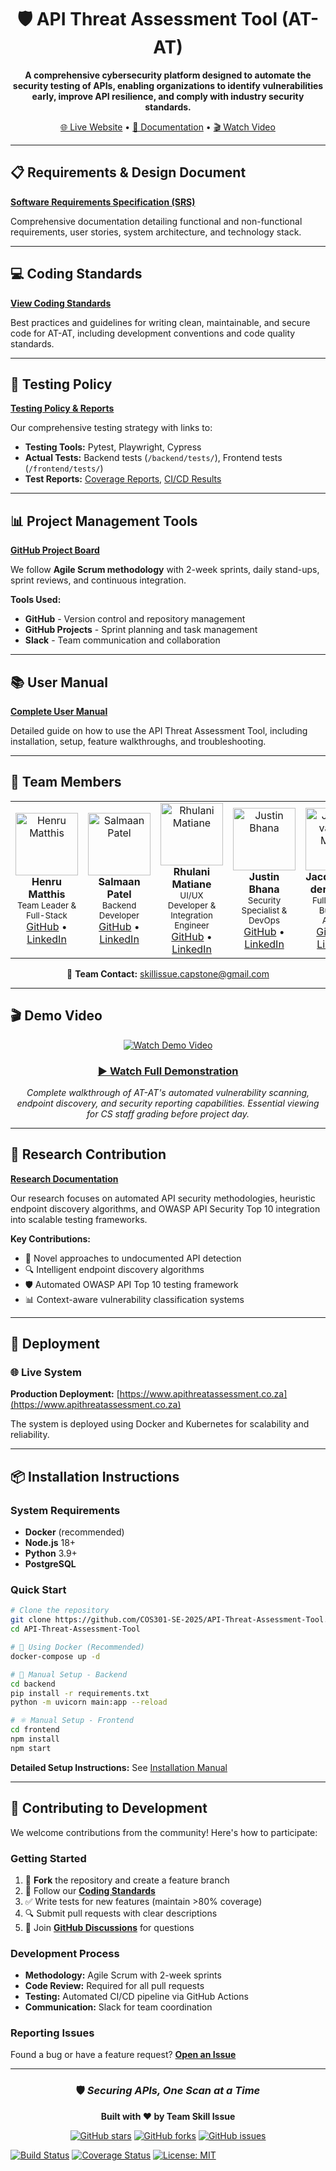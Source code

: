 <div align="center">

# 🛡️ API Threat Assessment Tool (AT-AT)

**A comprehensive cybersecurity platform designed to automate the security testing of APIs, enabling organizations to identify vulnerabilities early, improve API resilience, and comply with industry security standards.**

[🌐 Live Website](https://www.apithreatassessment.co.za) • [📖 Documentation](https://documentation.at-atdocs.pages.dev/) • [🎬 Watch Video](https://youtu.be/U67WkEOBb90)

</div>

---

## 📋 Requirements & Design Document

**[Software Requirements Specification (SRS)](https://documentation.at-atdocs.pages.dev/)**

Comprehensive documentation detailing functional and non-functional requirements, user stories, system architecture, and technology stack.

---

## 💻 Coding Standards

**[View Coding Standards](https://documentation.at-atdocs.pages.dev/reference/coding-standards)**

Best practices and guidelines for writing clean, maintainable, and secure code for AT-AT, including development conventions and code quality standards.

---

## 🧪 Testing Policy

**[Testing Policy & Reports](https://documentation.at-atdocs.pages.dev/reference/testing-policy)**

Our comprehensive testing strategy with links to:
- **Testing Tools:** Pytest, Playwright, Cypress
- **Actual Tests:** Backend tests (`/backend/tests/`), Frontend tests (`/frontend/tests/`)
- **Test Reports:** [Coverage Reports](https://coveralls.io/github/COS301-SE-2025/API-Threat-Assessment-Tool), [CI/CD Results](https://github.com/COS301-SE-2025/API-Threat-Assessment-Tool/actions)

---

## 📊 Project Management Tools

**[GitHub Project Board](https://github.com/COS301-SE-2025/API-Threat-Assessment-Tool/projects)**

We follow **Agile Scrum methodology** with 2-week sprints, daily stand-ups, sprint reviews, and continuous integration.

**Tools Used:**
- **GitHub** - Version control and repository management
- **GitHub Projects** - Sprint planning and task management
- **Slack** - Team communication and collaboration

---

## 📚 User Manual

**[Complete User Manual](https://drive.google.com/file/d/1nnZuWLJ3689Pkl85kBw2pqISen5tsMIl/view?usp=sharing)**

Detailed guide on how to use the API Threat Assessment Tool, including installation, setup, feature walkthroughs, and troubleshooting.

---

## 👥 Team Members

<table>
<tr>
<td align="center" width="20%">
<img src="https://github.com/HenruMatthis.png" width="100px;" alt="Henru Matthis"/><br />
<b>Henru Matthis</b><br />
<sub>Team Leader & Full-Stack</sub><br />
<a href="https://github.com/HenruMatthis">GitHub</a> • <a href="https://www.linkedin.com/in/henru-matthis">LinkedIn</a>
</td>
<td align="center" width="20%">
<img src="https://github.com/SalmaanPatel777.png" width="100px;" alt="Salmaan Patel"/><br />
<b>Salmaan Patel</b><br />
<sub>Backend Developer</sub><br />
<a href="https://github.com/SalmaanPatel777">GitHub</a> • <a href="https://www.linkedin.com/in/salmaan-patel">LinkedIn</a>
</td>
<td align="center" width="20%">
<img src="https://github.com/Rhulani756.png" width="100px;" alt="Rhulani Matiane"/><br />
<b>Rhulani Matiane</b><br />
<sub>UI/UX Developer & Integration Engineer</sub><br />
<a href="https://github.com/Rhulani756">GitHub</a> • <a href="https://www.linkedin.com/in/rhulani-matiane">LinkedIn</a>
</td>
<td align="center" width="20%">
<img src="https://github.com/DragonMage899.png" width="100px;" alt="Justin Bhana"/><br />
<b>Justin Bhana</b><br />
<sub>Security Specialist & DevOps</sub><br />
<a href="https://github.com/DragonMage899">GitHub</a> • <a href="https://www.linkedin.com/in/justin-bhana">LinkedIn</a>
</td>
<td align="center" width="20%">
<img src="https://github.com/u22593048.png" width="100px;" alt="Jacques van der Merwe"/><br />
<b>Jacques van der Merwe</b><br />
<sub>Full-Stack & Business Analyst</sub><br />
<a href="https://github.com/u22593048">GitHub</a> • <a href="http://linkedin.com/in/jacques-van-der-merwe007">LinkedIn</a>
</td>
</tr>
</table>

<div align="center">

📧 **Team Contact:** [skillissue.capstone@gmail.com](mailto:skillissue.capstone@gmail.com)

</div>

---

## 🎬 Demo Video

<div align="center">

[![Watch Demo Video](frontend/src/img/YESSSS.png)](https://youtu.be/U67WkEOBb90)

### [▶️ Watch Full Demonstration](https://youtu.be/U67WkEOBb90)

*Complete walkthrough of AT-AT's automated vulnerability scanning, endpoint discovery, and security reporting capabilities. Essential viewing for CS staff grading before project day.*

</div>

---

## 🔬 Research Contribution

**[Research Documentation](https://documentation.at-atdocs.pages.dev/reference/research/)**

Our research focuses on automated API security methodologies, heuristic endpoint discovery algorithms, and OWASP API Security Top 10 integration into scalable testing frameworks.

**Key Contributions:**
- 🎯 Novel approaches to undocumented API detection
- 🔍 Intelligent endpoint discovery algorithms
- 🛡️ Automated OWASP API Top 10 testing framework
- 📊 Context-aware vulnerability classification systems

---

## 🚀 Deployment

### 🌐 Live System

**Production Deployment:** [https://www.apithreatassessment.co.za](https://www.apithreatassessment.co.za)

The system is deployed using Docker and Kubernetes for scalability and reliability.

---

## 📦 Installation Instructions

### System Requirements
- **Docker** (recommended)
- **Node.js** 18+
- **Python** 3.9+
- **PostgreSQL**

### Quick Start

```bash
# Clone the repository
git clone https://github.com/COS301-SE-2025/API-Threat-Assessment-Tool.git
cd API-Threat-Assessment-Tool

# 🐳 Using Docker (Recommended)
docker-compose up -d

# 🔧 Manual Setup - Backend
cd backend
pip install -r requirements.txt
python -m uvicorn main:app --reload

# ⚛️ Manual Setup - Frontend
cd frontend
npm install
npm start
```

**Detailed Setup Instructions:** See [Installation Manual](https://documentation.at-atdocs.pages.dev/reference/install)

---

## 🤝 Contributing to Development

We welcome contributions from the community! Here's how to participate:

### Getting Started

1. 🍴 **Fork** the repository and create a feature branch
2. 📝 Follow our **[Coding Standards](https://documentation.at-atdocs.pages.dev/reference/coding-standards)**
3. ✅ Write tests for new features (maintain >80% coverage)
4. 🔍 Submit pull requests with clear descriptions
5. 💬 Join **[GitHub Discussions](https://github.com/COS301-SE-2025/API-Threat-Assessment-Tool/discussions)** for questions

### Development Process
- **Methodology:** Agile Scrum with 2-week sprints
- **Code Review:** Required for all pull requests
- **Testing:** Automated CI/CD pipeline via GitHub Actions
- **Communication:** Slack for team coordination

### Reporting Issues
Found a bug or have a feature request? **[Open an Issue](https://github.com/COS301-SE-2025/API-Threat-Assessment-Tool/issues)**

---

<div align="center">

### 🛡️ *Securing APIs, One Scan at a Time*

**Built with ❤️ by Team Skill Issue**

[![GitHub stars](https://img.shields.io/github/stars/COS301-SE-2025/API-Threat-Assessment-Tool?style=social)](https://github.com/COS301-SE-2025/API-Threat-Assessment-Tool/stargazers)
[![GitHub forks](https://img.shields.io/github/forks/COS301-SE-2025/API-Threat-Assessment-Tool?style=social)](https://github.com/COS301-SE-2025/API-Threat-Assessment-Tool/network)
[![GitHub issues](https://img.shields.io/github/issues/COS301-SE-2025/API-Threat-Assessment-Tool)](https://github.com/COS301-SE-2025/API-Threat-Assessment-Tool/issues)

</div>

[![Build Status](https://github.com/COS301-SE-2025/API-Threat-Assessment-Tool/actions/workflows/ci.yml/badge.svg)](https://github.com/COS301-SE-2025/API-Threat-Assessment-Tool/actions)
[![Coverage Status](https://coveralls.io/repos/github/COS301-SE-2025/API-Threat-Assessment-Tool/badge.svg)](https://coveralls.io/github/COS301-SE-2025/API-Threat-Assessment-Tool)
[![License: MIT](https://img.shields.io/badge/License-MIT-yellow.svg)](./LICENSE)


